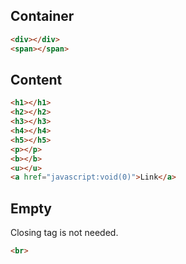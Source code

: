 ---
---

## Container

```html
<div></div>
<span></span>
```

## Content

```html
<h1></h1>
<h2></h2>
<h3></h3>
<h4></h4>
<h5></h5>
<p></p>
<b></b>
<u></u>
<a href="javascript:void(0)">Link</a>
```

## Empty

Closing tag is not needed.

```html
<br>
```
